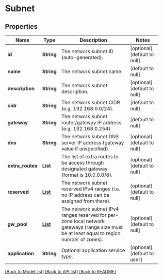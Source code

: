 # Subnet
## Properties

| Name | Type | Description | Notes |
|------------ | ------------- | ------------- | -------------|
| **id** | **String** | The network subnet ID (auto-generated). | [optional] [default to null] |
| **name** | **String** | The network subnet name. | [default to null] |
| **description** | **String** | The network subnet description. | [optional] [default to null] |
| **cidr** | **String** | The network subnet CIDR (e.g. 192.168.0.0/24). | [default to null] |
| **gateway** | **String** | The network subnet router/gateway IP address (e.g. 192.168.0.254). | [default to null] |
| **dns** | **String** | The network subnet DNS server IP address (gateway value if unspecified). | [optional] [default to null] |
| **extra\_routes** | **List** | The list of extra routes to be access through designated gateway (format is 10.0.0.0/8). | [optional] [default to null] |
| **reserved** | [**List**](IpRange.md) | The network subnet reserved IPv4 ranges (i.e. no IP address can be assigned from there). | [optional] [default to null] |
| **gw\_pool** | [**List**](IpRange.md) | The network subnet IPv4 ranges reserved for per-zone local network gateways (range size must be at least equal to region number of zones). | [optional] [default to null] |
| **application** | **String** | Optional application service type. | [optional] [default to user] |

[[Back to Model list]](../README.md#documentation-for-models) [[Back to API list]](../README.md#documentation-for-api-endpoints) [[Back to README]](../README.md)


